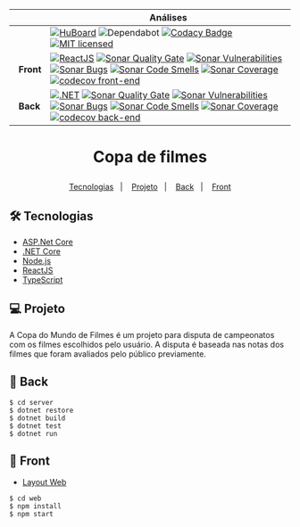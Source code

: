 | | Análises |
| - | - |
| &nbsp;&nbsp; | [![HuBoard](https://img.shields.io/badge/Hu-Board-7965cc.svg)](https://huboard.com/joasimonson/CopaFilmes) ![Dependabot](https://api.dependabot.com/badges/status?host=github&repo=joasimonson/CopaFilmes) [![Codacy Badge](https://api.codacy.com/project/badge/Grade/64697a5f938a47cb9b90f00f76b50ccc)](https://app.codacy.com/gh/joasimonson/CopaFilmes?utm_source=github.com&utm_medium=referral&utm_content=joasimonson/CopaFilmes&utm_campaign=Badge_Grade_Settings) [![MIT licensed](https://img.shields.io/badge/license-MIT-blue.svg)](https://github.com/joasimonson/CopaFilmes/blob/master/LICENSE)
| &nbsp;&nbsp;**Front** | [![ReactJS](https://github.com/joasimonson/CopaFilmes/actions/workflows/web.yml/badge.svg)](https://github.com/joasimonson/CopaFilmes/actions/workflows/web.yml) [![Sonar Quality Gate](https://sonarcloud.io/api/project_badges/measure?project=joasimonson_CopaFilmes_FrontEnd&metric=alert_status)](https://sonarcloud.io/project/issues?id=joasimonson_CopaFilmes_FrontEnd) [![Sonar Vulnerabilities](https://sonarcloud.io/api/project_badges/measure?project=joasimonson_CopaFilmes_FrontEnd&metric=vulnerabilities)](https://sonarcloud.io/project/issues?id=joasimonson_CopaFilmes_FrontEnd&resolved=false&types=VULNERABILITY) [![Sonar Bugs](https://sonarcloud.io/api/project_badges/measure?project=joasimonson_CopaFilmes_FrontEnd&metric=bugs)](https://sonarcloud.io/project/issues?id=joasimonson_CopaFilmes_FrontEnd&resolved=false&types=BUG) [![Sonar Code Smells](https://sonarcloud.io/api/project_badges/measure?project=joasimonson_CopaFilmes_FrontEnd&metric=code_smells)](https://sonarcloud.io/project/issues?id=joasimonson_CopaFilmes_FrontEnd&resolved=false&types=CODE_SMELL) [![Sonar Coverage](https://sonarcloud.io/api/project_badges/measure?project=joasimonson_CopaFilmes_FrontEnd&metric=coverage)](https://sonarcloud.io/component_measures?id=joasimonson_CopaFilmes_FrontEnd&metric=coverage) [![codecov front-end](https://codecov.io/gh/joasimonson/CopaFilmes/branch/main/graph/badge.svg?token=F35YGD5JZ3?flag=front-end)](https://codecov.io/gh/joasimonson/CopaFilmes)
| &nbsp;&nbsp;**Back** | [![.NET](https://github.com/joasimonson/CopaFilmes/actions/workflows/server.yml/badge.svg)](https://github.com/joasimonson/CopaFilmes/actions/workflows/server.yml) [![Sonar Quality Gate](https://sonarcloud.io/api/project_badges/measure?project=joasimonson_CopaFilmes_BackEnd&metric=alert_status)](https://sonarcloud.io/project/issues?id=joasimonson_CopaFilmes_BackEnd) [![Sonar Vulnerabilities](https://sonarcloud.io/api/project_badges/measure?project=joasimonson_CopaFilmes_BackEnd&metric=vulnerabilities)](https://sonarcloud.io/project/issues?id=joasimonson_CopaFilmes_BackEnd&resolved=false&types=VULNERABILITY) [![Sonar Bugs](https://sonarcloud.io/api/project_badges/measure?project=joasimonson_CopaFilmes_BackEnd&metric=bugs)](https://sonarcloud.io/project/issues?id=joasimonson_CopaFilmes_BackEnd&resolved=false&types=BUG) [![Sonar Code Smells](https://sonarcloud.io/api/project_badges/measure?project=joasimonson_CopaFilmes_BackEnd&metric=code_smells)](https://sonarcloud.io/project/issues?id=joasimonson_CopaFilmes_BackEnd&resolved=false&types=CODE_SMELL) [![Sonar Coverage](https://sonarcloud.io/api/project_badges/measure?project=joasimonson_CopaFilmes_BackEnd&metric=coverage)](https://sonarcloud.io/component_measures?id=joasimonson_CopaFilmes_BackEnd&metric=coverage) [![codecov back-end](https://codecov.io/gh/joasimonson/CopaFilmes/branch/main/graph/badge.svg?token=F35YGD5JZ3?flag=back-end)](https://codecov.io/gh/joasimonson/CopaFilmes)


<h1 align="center">
    <p>Copa de filmes</p>
</h1>

<p align="center">
    <a href="#-tecnologias">Tecnologias</a>&nbsp;&nbsp;&nbsp;|&nbsp;&nbsp;&nbsp;
    <a href="#-projeto">Projeto</a>&nbsp;&nbsp;&nbsp;|&nbsp;&nbsp;&nbsp;
    <a href="#-back">Back</a>&nbsp;&nbsp;&nbsp;|&nbsp;&nbsp;&nbsp;
    <a href="#-front">Front</a>
</p>

## 🛠 Tecnologias

*   [ASP.Net Core](https://docs.microsoft.com/pt-br/aspnet/core/)
*   [.NET Core](https://dotnet.microsoft.com/)
*   [Node.js](https://nodejs.org/en/)
*   [ReactJS](https://reactjs.org)
*   [TypeScript](https://www.typescriptlang.org/)

## 💻 Projeto

A Copa do Mundo de Filmes é um projeto para disputa de campeonatos com os filmes escolhidos pelo usuário.
A disputa é baseada nas notas dos filmes que foram avaliados pelo público previamente.

## 🧠 Back

```shell
$ cd server
$ dotnet restore
$ dotnet build
$ dotnet test
$ dotnet run
```

## 🔖 Front
*   [Layout Web](https://www.figma.com/file/85XOrFgiB0nKqKZD8GSdWp/Copa-de-Filmes?node-id=6%3A66)

```shell
$ cd web
$ npm install
$ npm start
```
